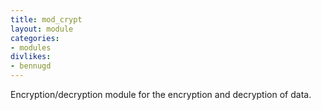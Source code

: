 ```yaml
---
title: mod_crypt
layout: module
categories:
- modules
divlikes:
- bennugd
---
```


Encryption/decryption module for the encryption and decryption of data.
